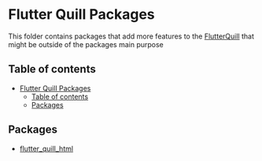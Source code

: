 # Flutter Quill Packages

This folder contains packages that add more features to the [FlutterQuill](../README.md) 
that might be outside of the packages main purpose

## Table of contents
- [Flutter Quill Packages](#flutter-quill-packages)
  - [Table of contents](#table-of-contents)
  - [Packages](#packages)

## Packages
- [flutter_quill_html](./flutter_quill_html/)